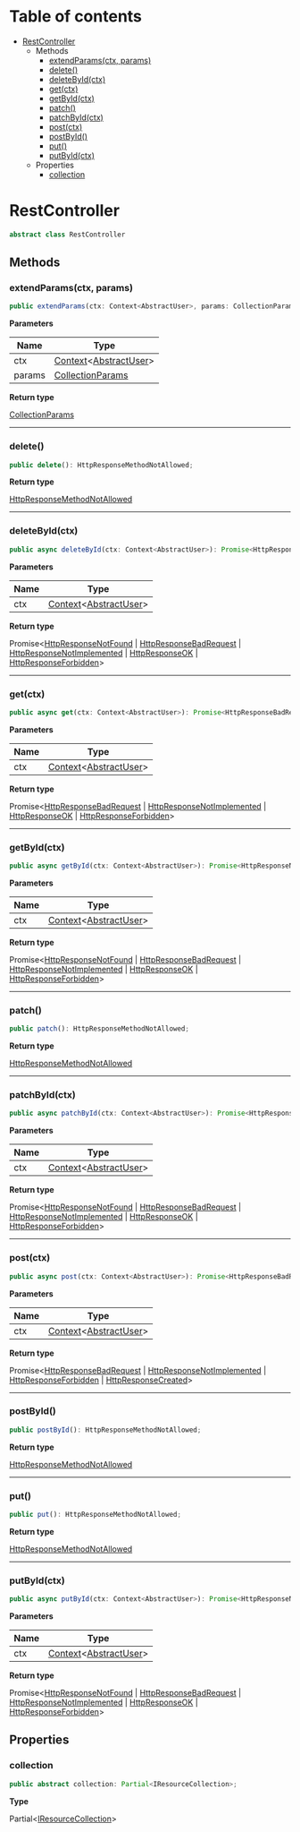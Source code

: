 # Table of contents

* [RestController][ClassDeclaration-16]
    * Methods
        * [extendParams(ctx, params)][MethodDeclaration-7]
        * [delete()][MethodDeclaration-8]
        * [deleteById(ctx)][MethodDeclaration-9]
        * [get(ctx)][MethodDeclaration-10]
        * [getById(ctx)][MethodDeclaration-11]
        * [patch()][MethodDeclaration-12]
        * [patchById(ctx)][MethodDeclaration-13]
        * [post(ctx)][MethodDeclaration-14]
        * [postById()][MethodDeclaration-15]
        * [put()][MethodDeclaration-16]
        * [putById(ctx)][MethodDeclaration-17]
    * Properties
        * [collection][PropertyDeclaration-40]

# RestController

```typescript
abstract class RestController
```
## Methods

### extendParams(ctx, params)

```typescript
public extendParams(ctx: Context<AbstractUser>, params: CollectionParams): CollectionParams;
```

**Parameters**

| Name   | Type                                                              |
| ------ | ----------------------------------------------------------------- |
| ctx    | [Context][ClassDeclaration-6]<[AbstractUser][ClassDeclaration-1]> |
| params | [CollectionParams][InterfaceDeclaration-5]                        |

**Return type**

[CollectionParams][InterfaceDeclaration-5]

----------

### delete()

```typescript
public delete(): HttpResponseMethodNotAllowed;
```

**Return type**

[HttpResponseMethodNotAllowed][ClassDeclaration-17]

----------

### deleteById(ctx)

```typescript
public async deleteById(ctx: Context<AbstractUser>): Promise<HttpResponseNotFound | HttpResponseBadRequest | HttpResponseNotImplemented | HttpResponseOK | HttpResponseForbidden>;
```

**Parameters**

| Name | Type                                                              |
| ---- | ----------------------------------------------------------------- |
| ctx  | [Context][ClassDeclaration-6]<[AbstractUser][ClassDeclaration-1]> |

**Return type**

Promise<[HttpResponseNotFound][ClassDeclaration-12] | [HttpResponseBadRequest][ClassDeclaration-14] | [HttpResponseNotImplemented][ClassDeclaration-18] | [HttpResponseOK][ClassDeclaration-20] | [HttpResponseForbidden][ClassDeclaration-21]>

----------

### get(ctx)

```typescript
public async get(ctx: Context<AbstractUser>): Promise<HttpResponseBadRequest | HttpResponseNotImplemented | HttpResponseOK | HttpResponseForbidden>;
```

**Parameters**

| Name | Type                                                              |
| ---- | ----------------------------------------------------------------- |
| ctx  | [Context][ClassDeclaration-6]<[AbstractUser][ClassDeclaration-1]> |

**Return type**

Promise<[HttpResponseBadRequest][ClassDeclaration-14] | [HttpResponseNotImplemented][ClassDeclaration-18] | [HttpResponseOK][ClassDeclaration-20] | [HttpResponseForbidden][ClassDeclaration-21]>

----------

### getById(ctx)

```typescript
public async getById(ctx: Context<AbstractUser>): Promise<HttpResponseNotFound | HttpResponseBadRequest | HttpResponseNotImplemented | HttpResponseOK | HttpResponseForbidden>;
```

**Parameters**

| Name | Type                                                              |
| ---- | ----------------------------------------------------------------- |
| ctx  | [Context][ClassDeclaration-6]<[AbstractUser][ClassDeclaration-1]> |

**Return type**

Promise<[HttpResponseNotFound][ClassDeclaration-12] | [HttpResponseBadRequest][ClassDeclaration-14] | [HttpResponseNotImplemented][ClassDeclaration-18] | [HttpResponseOK][ClassDeclaration-20] | [HttpResponseForbidden][ClassDeclaration-21]>

----------

### patch()

```typescript
public patch(): HttpResponseMethodNotAllowed;
```

**Return type**

[HttpResponseMethodNotAllowed][ClassDeclaration-17]

----------

### patchById(ctx)

```typescript
public async patchById(ctx: Context<AbstractUser>): Promise<HttpResponseNotFound | HttpResponseBadRequest | HttpResponseNotImplemented | HttpResponseOK | HttpResponseForbidden>;
```

**Parameters**

| Name | Type                                                              |
| ---- | ----------------------------------------------------------------- |
| ctx  | [Context][ClassDeclaration-6]<[AbstractUser][ClassDeclaration-1]> |

**Return type**

Promise<[HttpResponseNotFound][ClassDeclaration-12] | [HttpResponseBadRequest][ClassDeclaration-14] | [HttpResponseNotImplemented][ClassDeclaration-18] | [HttpResponseOK][ClassDeclaration-20] | [HttpResponseForbidden][ClassDeclaration-21]>

----------

### post(ctx)

```typescript
public async post(ctx: Context<AbstractUser>): Promise<HttpResponseBadRequest | HttpResponseNotImplemented | HttpResponseForbidden | HttpResponseCreated>;
```

**Parameters**

| Name | Type                                                              |
| ---- | ----------------------------------------------------------------- |
| ctx  | [Context][ClassDeclaration-6]<[AbstractUser][ClassDeclaration-1]> |

**Return type**

Promise<[HttpResponseBadRequest][ClassDeclaration-14] | [HttpResponseNotImplemented][ClassDeclaration-18] | [HttpResponseForbidden][ClassDeclaration-21] | [HttpResponseCreated][ClassDeclaration-22]>

----------

### postById()

```typescript
public postById(): HttpResponseMethodNotAllowed;
```

**Return type**

[HttpResponseMethodNotAllowed][ClassDeclaration-17]

----------

### put()

```typescript
public put(): HttpResponseMethodNotAllowed;
```

**Return type**

[HttpResponseMethodNotAllowed][ClassDeclaration-17]

----------

### putById(ctx)

```typescript
public async putById(ctx: Context<AbstractUser>): Promise<HttpResponseNotFound | HttpResponseBadRequest | HttpResponseNotImplemented | HttpResponseOK | HttpResponseForbidden>;
```

**Parameters**

| Name | Type                                                              |
| ---- | ----------------------------------------------------------------- |
| ctx  | [Context][ClassDeclaration-6]<[AbstractUser][ClassDeclaration-1]> |

**Return type**

Promise<[HttpResponseNotFound][ClassDeclaration-12] | [HttpResponseBadRequest][ClassDeclaration-14] | [HttpResponseNotImplemented][ClassDeclaration-18] | [HttpResponseOK][ClassDeclaration-20] | [HttpResponseForbidden][ClassDeclaration-21]>

## Properties

### collection

```typescript
public abstract collection: Partial<IResourceCollection>;
```

**Type**

Partial<[IResourceCollection][InterfaceDeclaration-4]>

[ClassDeclaration-16]: restcontroller.md#restcontroller
[MethodDeclaration-7]: restcontroller.md#extendparamsctx-params
[ClassDeclaration-1]: abstractuser.md#abstractuser
[ClassDeclaration-6]: context.md#context
[InterfaceDeclaration-5]: ../index.md#collectionparams
[InterfaceDeclaration-5]: ../index.md#collectionparams
[MethodDeclaration-8]: restcontroller.md#delete
[ClassDeclaration-17]: httpresponsemethodnotallowed.md#httpresponsemethodnotallowed
[MethodDeclaration-9]: restcontroller.md#deletebyidctx
[ClassDeclaration-1]: abstractuser.md#abstractuser
[ClassDeclaration-6]: context.md#context
[ClassDeclaration-12]: httpresponsenotfound.md#httpresponsenotfound
[ClassDeclaration-14]: httpresponsebadrequest.md#httpresponsebadrequest
[ClassDeclaration-18]: httpresponsenotimplemented.md#httpresponsenotimplemented
[ClassDeclaration-20]: httpresponseok.md#httpresponseok
[ClassDeclaration-21]: httpresponseforbidden.md#httpresponseforbidden
[MethodDeclaration-10]: restcontroller.md#getctx
[ClassDeclaration-1]: abstractuser.md#abstractuser
[ClassDeclaration-6]: context.md#context
[ClassDeclaration-14]: httpresponsebadrequest.md#httpresponsebadrequest
[ClassDeclaration-18]: httpresponsenotimplemented.md#httpresponsenotimplemented
[ClassDeclaration-20]: httpresponseok.md#httpresponseok
[ClassDeclaration-21]: httpresponseforbidden.md#httpresponseforbidden
[MethodDeclaration-11]: restcontroller.md#getbyidctx
[ClassDeclaration-1]: abstractuser.md#abstractuser
[ClassDeclaration-6]: context.md#context
[ClassDeclaration-12]: httpresponsenotfound.md#httpresponsenotfound
[ClassDeclaration-14]: httpresponsebadrequest.md#httpresponsebadrequest
[ClassDeclaration-18]: httpresponsenotimplemented.md#httpresponsenotimplemented
[ClassDeclaration-20]: httpresponseok.md#httpresponseok
[ClassDeclaration-21]: httpresponseforbidden.md#httpresponseforbidden
[MethodDeclaration-12]: restcontroller.md#patch
[ClassDeclaration-17]: httpresponsemethodnotallowed.md#httpresponsemethodnotallowed
[MethodDeclaration-13]: restcontroller.md#patchbyidctx
[ClassDeclaration-1]: abstractuser.md#abstractuser
[ClassDeclaration-6]: context.md#context
[ClassDeclaration-12]: httpresponsenotfound.md#httpresponsenotfound
[ClassDeclaration-14]: httpresponsebadrequest.md#httpresponsebadrequest
[ClassDeclaration-18]: httpresponsenotimplemented.md#httpresponsenotimplemented
[ClassDeclaration-20]: httpresponseok.md#httpresponseok
[ClassDeclaration-21]: httpresponseforbidden.md#httpresponseforbidden
[MethodDeclaration-14]: restcontroller.md#postctx
[ClassDeclaration-1]: abstractuser.md#abstractuser
[ClassDeclaration-6]: context.md#context
[ClassDeclaration-14]: httpresponsebadrequest.md#httpresponsebadrequest
[ClassDeclaration-18]: httpresponsenotimplemented.md#httpresponsenotimplemented
[ClassDeclaration-21]: httpresponseforbidden.md#httpresponseforbidden
[ClassDeclaration-22]: httpresponsecreated.md#httpresponsecreated
[MethodDeclaration-15]: restcontroller.md#postbyid
[ClassDeclaration-17]: httpresponsemethodnotallowed.md#httpresponsemethodnotallowed
[MethodDeclaration-16]: restcontroller.md#put
[ClassDeclaration-17]: httpresponsemethodnotallowed.md#httpresponsemethodnotallowed
[MethodDeclaration-17]: restcontroller.md#putbyidctx
[ClassDeclaration-1]: abstractuser.md#abstractuser
[ClassDeclaration-6]: context.md#context
[ClassDeclaration-12]: httpresponsenotfound.md#httpresponsenotfound
[ClassDeclaration-14]: httpresponsebadrequest.md#httpresponsebadrequest
[ClassDeclaration-18]: httpresponsenotimplemented.md#httpresponsenotimplemented
[ClassDeclaration-20]: httpresponseok.md#httpresponseok
[ClassDeclaration-21]: httpresponseforbidden.md#httpresponseforbidden
[PropertyDeclaration-40]: restcontroller.md#collection
[InterfaceDeclaration-4]: ../index.md#iresourcecollection